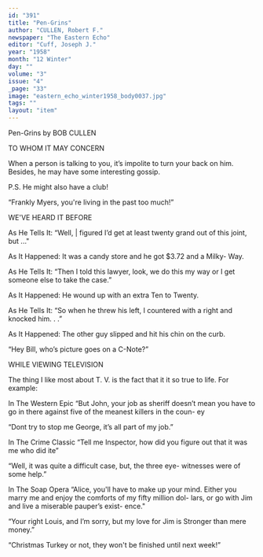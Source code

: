 ```yaml
---
id: "391"
title: "Pen-Grins"
author: "CULLEN, Robert F."
newspaper: "The Eastern Echo"
editor: "Cuff, Joseph J."
year: "1958"
month: "12 Winter"
day: ""
volume: "3"
issue: "4"
_page: "33"
image: "eastern_echo_winter1958_body0037.jpg"
tags: ""
layout: "item"
---
```

Pen-Grins
by BOB CULLEN

TO WHOM IT MAY CONCERN

When a person is talking to you, it’s impolite to turn
your back on him. Besides, he may have some interesting
gossip.

P.S. He might also have a club!

“Frankly Myers, you're living in the past too much!”

WE'VE HEARD IT BEFORE

As He Tells It:
“Well, | figured I’d get at least twenty grand out of this
joint, but ..."

As It Happened:
It was a candy store and he got $3.72 and a Milky-
Way.

As He Tells It:
“Then I told this lawyer, look, we do this my way or I
get someone else to take the case.”

As It Happened:
He wound up with an extra Ten to Twenty.

As He Tells It:
“So when he threw his left, I countered with a right and
knocked him. . .”

As It Happened:
The other guy slipped and hit his chin on the curb.

“Hey Bill, who’s picture goes on a C-Note?”

WHILE VIEWING TELEVISION

The thing I like most about T. V. is the fact that it it so
true to life. For example:

In The Western Epic
“But John, your job as sheriff doesn’t mean you have to
go in there against five of the meanest killers in the coun-
ey

“Dont try to stop me George, it’s all part of my job.”

In The Crime Classic
“Tell me Inspector, how did you figure out that it was
me who did ite”

“Well, it was quite a difficult case, but, the three eye-
witnesses were of some help.”

In The Soap Opera
“Alice, you'll have to make up your mind. Either you
marry me and enjoy the comforts of my fifty million dol-
lars, or go with Jim and live a miserable pauper’s exist-
ence."

“Your right Louis, and I’m sorry, but my love for Jim is
Stronger than mere money.”

“Christmas Turkey or not, they won't be finished until
next week!”
